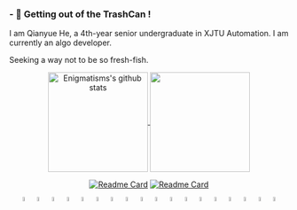 ### - 🔭 Getting out of the TrashCan !
I am Qianyue He, a 4th-year senior undergraduate in XJTU Automation. I am currently an algo developer.

Seeking a way not to be so fresh-fish.
<div align="center">
<a href="https://enigmatisms.github.io/">
  <img height="180em" align="center" src="https://github-readme-stats.vercel.app/api?username=Enigmatisms&show_icons=true&count_private=true&theme=dracula" alt="Enigmatisms's github stats" />
  <img height="180em" align="center" src="https://github-readme-stats.vercel.app/api/top-langs/?username=Enigmatisms&layout=compact&langs_count=6&hide=cmake,makefile,html,less,jupyter notebook,labview,css,matlab,common lisp,verilog,javascript,lua&theme=dracula" />

[![Readme Card](https://github-readme-stats.vercel.app/api/pin/?username=Enigmatisms&repo=Axis6&theme=dracula)](https://github.com/Enigmatisms/Axis6)
[![Readme Card](https://github-readme-stats.vercel.app/api/pin/?username=Enigmatisms&repo=LiDARSim2D&theme=dracula)](https://github.com/Enigmatisms/LiDARSim2D)
  
</div>

<div align="center">
<img align="center" width="4.5%" alt="C++" width="30px" src="https://simpleicons.org/icons/cplusplus.svg" />
<img align="center" width="4.5%" alt="Python" width="30px" src="https://cdn.jsdelivr.net/npm/simple-icons@v3/icons/python.svg" />
<img align="center" width="4.5%" alt="ROS" width="30px" src="https://simpleicons.org/icons/ros.svg" />
<img align="center" width="4.5%" alt="Markdown" width="30px" src="https://simpleicons.org/icons/markdown.svg" />
<img align="center" width="4.5%" alt="Git" width="30px" src="https://simpleicons.org/icons/git.svg" />
<img align="center" width="4.5%" alt="OpenCV" width="30px" src="https://simpleicons.org/icons/opencv.svg" />
<img align="center" width="4.5%" alt="Hexo" width="30px" src="https://simpleicons.org/icons/hexo.svg" />
<img align="center" width="4.5%" alt="Shell" width="30px" src="https://simpleicons.org/icons/shell.svg" />
<img align="center" width="4.5%" alt="LaTeX" width="30px" src="https://simpleicons.org/icons/latex.svg" />
<img align="center" width="4.5%" alt="Visual Studio Code" width="30px" src="https://cdn.jsdelivr.net/npm/simple-icons@v3/icons/visualstudiocode.svg" />
<img align="center" width="4.5%" alt="Ubuntu" width="30px" src="https://simpleicons.org/icons/ubuntu.svg" />
<img align="center" width="4.5%" alt="Pytorch" width="30px" src="https://simpleicons.org/icons/pytorch.svg" />
  
<img align="center" width="4.5%" alt="Rust" width="30px" src="https://simpleicons.org/icons/rust.svg" />
<img align="center" width="4.5%" alt="CUDA" width="30px" src="https://simpleicons.org/icons/nvidia.svg" />
<img align="center" width="4.5%" alt="Unity" width="30px" src="https://simpleicons.org/icons/unity.svg" />
<img align="center" width="4.5%" alt="Sketchup" width="30px" src="https://simpleicons.org/icons/sketchup.svg" />
<img align="center" width="4.5%" alt="JS" width="30px" src="https://simpleicons.org/icons/javascript.svg" />
<img align="center" width="4.5%" alt="CMake" width="30px" src="https://simpleicons.org/icons/cmake.svg" />
</div>
